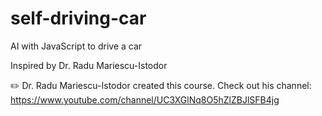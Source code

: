 # self-driving-car
AI with JavaScript to drive a car

Inspired by Dr. Radu Mariescu-Istodor

✏️ Dr. Radu Mariescu-Istodor created this course. Check out his channel: 
https://www.youtube.com/channel/UC3XGlNq8O5hZlZBJlSFB4jg

